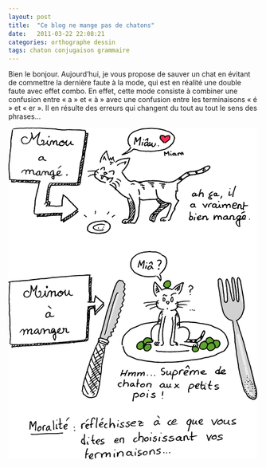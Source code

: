 ```yaml
---
layout: post
title:  "Ce blog ne mange pas de chatons"
date:   2011-03-22 22:08:21
categories: orthographe dessin
tags: chaton conjugaison grammaire
---
```


Bien le bonjour. Aujourd’hui, je vous propose de sauver un chat en évitant de commettre la dernière faute à la mode, qui est en réalité une double faute avec effet combo.<!-- more --> En effet, cette mode consiste à combiner une confusion entre « a » et « à » avec une confusion entre les terminaisons « é » et « er ». Il en résulte des erreurs qui changent du tout au tout le sens des phrases…

 
![Minou a mangé ≠ Minou à manger](/img/2011/110323.png)
